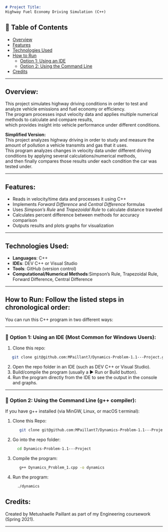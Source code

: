 
```markdown
# Project Title:
Highway Fuel Economy Driving Simulation (C++)
```

## 📑 Table of Contents
- [Overview](#overview)
- [Features](#features)
- [Technologies Used](#technologies-used)
- [How to Run](#how-to-run-follow-the-listed-steps-in-chronological-order)
  - [Option 1: Using an IDE](#-option-1-using-an-ide-most-common-for-windows-users)
  - [Option 2: Using the Command Line](#-option-2-using-the-command-line-g-compiler)
- [Credits](#credits)

---

## Overview:
This project simulates highway driving conditions in order to test and analyze vehicle emissions and fuel economy or efficiency.  
The program processes input velocity data and applies multiple numerical methods to calculate and compare results,  
which provides insight into vehicle performance under different conditions.  

**Simplified Version:**  
This project analyzes highway driving in order to study and measure the amount of pollution a vehicle transmits and gas that it uses.  
This program analyzes changes in velocity data under different driving conditions by applying several calculations/numerical methods,  
and then finally compares those results under each condition the car was tested under.  

---

## Features:
- Reads in velocity/time data and processes it using C++  
- Implements *Forward Difference* and *Central Difference* formulas  
- Uses *Simpson’s Rule* and *Trapezoidal Rule* to calculate distance traveled  
- Calculates percent difference between methods for accuracy comparison  
- Outputs results and plots graphs for visualization  

---

## Technologies Used:
- **Languages**: C++  
- **IDEs**: DEV C++ or Visual Studio  
- **Tools**: GitHub (version control)  
- **Computational/Numerical Methods**:Simpson’s Rule, Trapezoidal Rule, Forward Difference, Central Difference  

---

## How to Run: Follow the listed steps in chronological order:  
You can run this C++ program in two different ways:  

---

### 🔹 Option 1: Using an IDE (Most Common for Windows Users):
1.  Clone this repo:  
   ```bash
      git clone git@github.com:MPaillant7/Dynamics-Problem-1.1---Project.git
   ```
  2. Open the repo folder in an IDE (such as DEV C++ or Visual Studio).
  3. Build/compile the program (usually a ▶️ Run or Build button).
  4. Run the program directly from the IDE to see the output in the console and graphs.

---

### 🔹 Option 2: Using the Command Line (g++ compiler):
If you have g++ installed (via MinGW, Linux, or macOS t:erminal):

1. Clone this Repo:
   ```bash
      git clone git@github.com:MPaillant7/Dynamics-Problem-1.1---Project.git
   ```
2. Go into the repo folder:
    ```bash
      cd Dynamics-Problem-1.1---Project
    ```
3. Compile the program:
   ```bash
      g++ Dynamics_Problem_1.cpp -o dynamics
   ```
4. Run the program:
   ```bash
     ./dynamics
   ```

## Credits:
Created by Metushaelle Paillant as part of my Engineering coursework (Spring 2021).

---



   















